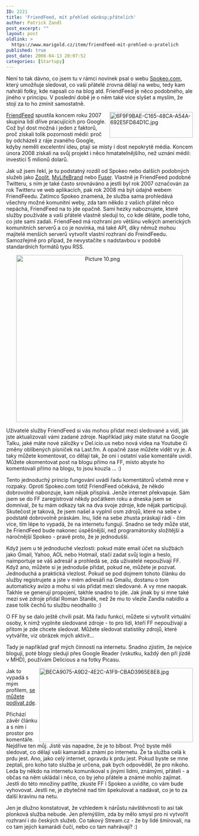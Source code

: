 ```yaml
---
ID: 2221
title: 'FriendFeed, mít přehled o&nbsp;přátelích'
author: Patrick Zandl
post_excerpt: ""
layout: post
oldlink: >
  https://www.marigold.cz/item/friendfeed-mit-prehled-o-pratelich
published: true
post_date: 2008-04-13 20:07:52
categories: [Startupy]
---
```

Není to tak dávno, co jsem tu v rámci novinek psal o webu <a href="http://www.spokeo.com">Spokeo.com</a>, který umožňuje sledovat, co vaši přátelé zrovna dělají na webu, tedy kam nahráli fotky, kde napsali co na blog atd. FriendFeed je něco podobného, ale jiného v principu. V poslední době je o něm také více slyšet a myslím, že stojí za to ho zmínit samostatně. 

<img src="http://www.marigold.cz/wp-content/uploads//6F9F9BAE-C165-48CA-A54A-692E5FD84D1C.jpg" alt="6F9F9BAE-C165-48CA-A54A-692E5FD84D1C.jpg" border="0" width="225" height="69" align="right" /><a href="http://www.friendfeed.com">FriendFeed</a> spustila koncem roku 2007 skupina lidí dříve pracujících pro Google. Což byl dost možná i jeden z faktorů, proč získali tolik pozornosti médií: proč by odcházeli z ráje zvaného Google, kdyby neměli excelentní ideu, ptají se místy i dost nepokrytě média. Koncem února 2008 získali na svůj projekt i něco hmatatelnějšího, než uznání médií: investici 5 milionů dolarů. 

Jak už jsem řekl, je tu podstatný rozdíl od Spokeo nebo dalších podobných služeb jako  <a href="http://www.zoolit.com/">Zoolit</a>, <a href="http://www.mylifebrand.com/">MyLifeBrand</a> nebo <a href="http://www.fuser.com/">Fuser</a>. Vlastně je FriendFeed podobné Twitteru, s ním je také často srovnáváno a jestli byl rok 2007 označován za rok Twitteru ve web aplikacích, pak rok 2008 má být údajně webem FriendFeedu. Zatímco Spokeo znamená, že služba sama prohledává všechny možné komunitní weby, zda tam někdo z vašich přátel něco nepáchá, FriendFeed na to jde opačně. Sami hezky naboznujete, které služby používáte a vaši přátelé vlastně sledují to, co kde děláte, podle toho, co jste sami zadali. FriendFeed má rozhraní pro většinu velkých amerických komunitních serverů a co je novinka, má také API, díky němuž mohou majitelé menších serverů vytvořit vlastní rozhraní do FreindFeedu. Samozřejmě pro případ, že nevystačíte s nadstavbou v podobě standardních formátů typu RSS. 

<div style="text-align:center;"><img src="http://www.marigold.cz/wp-content/uploads//Picture 101.png" alt="Picture 10.png" border="0" width="450" /></div>

Uživatelé služby FriendFeed si vás mohou přidat mezi sledované a vidí, jak jste aktualizovali vámi zadané zdroje. Například jaký máte statut na Google Talku, jaké máte nové záložky v Del.icio.us nebo nová videa na Youtube či změny oblíbených písniček na Last.fm. A opačně zase můžete vidět vy je. A taky můžete komentovat, co dělají tak, že oni i ostatní vaše komentáře uvidí. Můžete okomentovat post na blogu přímo na FF, místo abyste ho komentovali přímo na blogu, to jsou kouzla ... :)

Tento jednoduchý princip fungování uvádí řadu komentátorů včetně mne v rozpaky. Oproti Spokeo.com totiž FriendFeed očekává, že někdo dobrovolně nabonzuje, kam nějak přispívá. Jenže internet překvapuje. Sám jsem se do FF zaregistroval někdy počátkem roku a dneska jsem se domníval, že tu mám odkazy tak na dva svoje zdroje, kde nějak participuji. Skutečost je taková, že jsem našel a vyplnil osm zdrojů, které na sebe v podstatě dobrovolně práskám. Inu, lidé na sebe zhusta práskají rádi - čím více, tím lépe to vypadá, že na internetu fungují. Snadno se tedy může stát, že FriendFeed bude nakonec úspěšnější, než programátorsky složitější a náročnější Spokeo - pravě proto, že je jednodušší. 

Když jsem u té jednoduché vlezlosti: pokud máte email účet na službách jako Gmail, Yahoo, AOL nebo Hotmail, stačí zadat svůj login a heslo, naimportuje se váš adresář a prohledá se, zda uživatelé nepoužívají FF. Když ano, můžete si je jednoduše přidat, pokud ne, můžete je pozvat. Jednoduchá a praktická vlezlost. Pokud se pod dojmem tohoto článku do služby registrujete a jste v mém adresáři na Gmailu, dostanu o tom automaticky avízo a mohu si vás přidat mezi sledované. A vy mne naopak. Takhle se generují propojení, takhle snadno to jde. Jak jinak by si mne také mezi své zdroje přidal Roman Staněk, než že mu to vlezle Zandla nabídlo a zase tolik čechů tu službu neodhalilo :)

O FF by se dalo ještě chvíli psát. Má řadu funkcí, můžete si vytvořit virtuální osoby, k nimž vyplníte sledované zdroje - to pro lidi, kteří FF nepoužívají a přitom je zde chcete sledovat. Můžete sledovat statistiky zdrojů, které vytváříte, viz obrázek mých aktivit... 

Tady je například graf mých činností na internetu. Snadno zjistím, že nejvíce bloguji, poté blogy sleduji přes Google Reader (vskutku, každý den při jízdě v MHD), používám Delicious a na fotky Picasu. 

<img src="http://www.marigold.cz/wp-content/uploads//BECA9075-A9D2-4E2C-A1F9-CBAD3965E8E8.jpg" alt="BECA9075-A9D2-4E2C-A1F9-CBAD3965E8E8.jpg" border="0" width="415" height="200" align="right" /> 

Jak to vypadá s mým profilem, <a href="http://friendfeed.com/tangero">se můžete podívat zde</a>. 

Přichází závěr článku a s ním i prostor pro komentáře. Nejdříve ten můj. Jistě vás napadne, že je to blbost. Proč byste měli sledovat, co dělají vaši kamarádi a známi po internetu. Že ta služba celá k prdu jest. Ano, jako celý internet, opravdu k prdu jest. Pokud byste se mne zeptali, pro koho tato služba je určena, pak bych odpověděl, že pro nikoho. Leda by někdo na internetu komunikoval s jinými lidmi, známými, přáteli - a občas na něm ukládal i něco, co by jeho přátele a známé mohlo zajímat. Jestli do této množiny patříte, zkuste FF i Spokeo a uvidíte, co vám bude vyhovovat. Jestli ne, je zbytečné nad tím špekulovat a nadávat, co je to za další kravinu na netu. 

Jen je dlužno konstatovat, že vzhledem k nárůstu návštěvnosti to asi tak plonková služba nebude. Jen přemýšlím, zda by mělo smysl pro ni vytvořit rozhraní i do českých služeb. Co takový Stream.cz - že by lidé šmírovali, na co tam jejich kamarádi čučí, nebo co tam nahrávají? :)